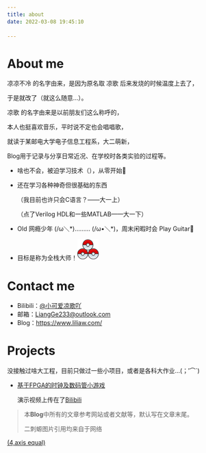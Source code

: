 ```yaml
---
title: about
date: 2022-03-08 19:45:10
  
---
```


# About me

凉凉不冷 的名字由来，是因为原名取 凉歌 后来发烧的时候温度上去了，

于是就改了（就这么随意...）。

凉歌 的名字由来是以前朋友们这么称呼的，

本人也挺喜欢音乐，平时说不定也会唱唱歌，

就读于某邮电大学电子信息工程系，大二萌新，

Blog用于记录与分享日常近况、在学校时各类实验的过程等。

+ 啥也不会，被迫学习技术（），从零开始🙏

+ 还在学习各种神奇但很基础的东西

  （我目前也许只会C语言？——大一上）

  （点了Verilog HDL和一些MATLAB——大一下）

+ Old  网瘾少年 (/ω＼\*)……… (/ω•＼\*)，周末闲暇时会 Play Guitar🎸

+ 目标是称为全栈大师！<img src="精灵球-2.png"  width="50"  height = "50" />

# Contact me
+	Bilibili：[<u>@小可爱凉歌吖</u>](https://space.bilibili.com/45024635)
+	邮箱：LiangGe233@outlook.com
+	Blog：https://www.liliaw.com/



# Projects

没接触过啥大工程，目前只做过一些小项目，或者是各科大作业…(；′⌒`)

+ [基于FPGA的时钟及数码管小游戏](https://www.liliaw.com/2022/06/20/FPGA%E5%AE%9E%E9%AA%8C%E6%8A%A5%E5%91%8A/)

  演示视频上传在了[Bilibili](https://www.bilibili.com/video/BV12U4y1X7Vj/?spm_id_from=333.999.0.0)


>   本**Blog**中所有的文章参考网站或者文献等，默认写在文章末尾。
>
>   二刺螈图片引用均来自于网络



[(4,axis equal)](https://pan.baidu.com/s/1KrjABGWs0c8AJ0aJ1iBf1w?qq-pf-to=pcqq.c2c)